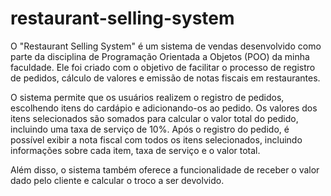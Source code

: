 # restaurant-selling-system
O "Restaurant Selling System" é um sistema de vendas desenvolvido como parte da disciplina de Programação Orientada a Objetos (POO)  da minha faculdade. Ele foi criado com o objetivo de facilitar o processo de registro de pedidos, cálculo de valores e emissão de notas fiscais em restaurantes.

O sistema permite que os usuários realizem o registro de pedidos, escolhendo itens do cardápio e adicionando-os ao pedido. Os valores dos itens selecionados são somados para calcular o valor total do pedido, incluindo uma taxa de serviço de 10%. Após o registro do pedido, é possível exibir a nota fiscal com todos os itens selecionados, incluindo informações sobre cada item, taxa de serviço e o valor total.

Além disso, o sistema também oferece a funcionalidade de receber o valor dado pelo cliente e calcular o troco a ser devolvido.
